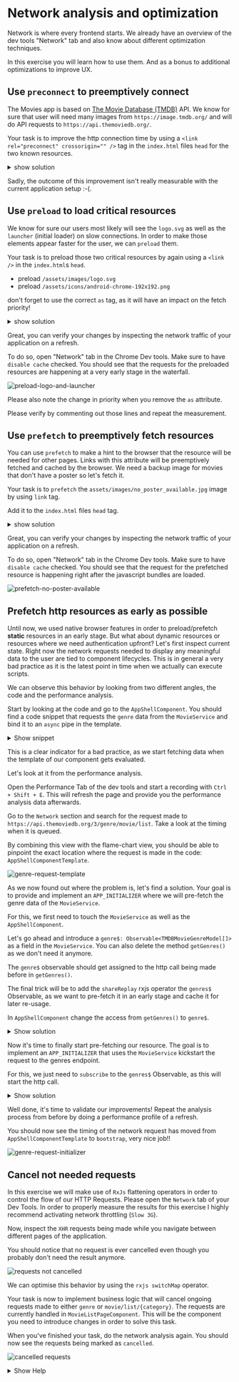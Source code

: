 # Network analysis and optimization

Network is where every frontend starts.
We already have an overview of the dev tools "Network" tab and also know about different optimization
techniques.

In this exercise you will learn how to use them. And as a bonus to additional optimizations to improve UX.

## Use `preconnect` to preemptively connect

The Movies app is based on [The Movie Database (TMDB)](https://www.themoviedb.org/) API.
We know for sure that user will need many images from `https://image.tmdb.org/` and will do API requests to
`https://api.themoviedb.org/`.

Your task is to improve the http connection time by using a `<link rel="preconnect" crossorigin="" />` tag in the `index.html`
files `head` for the two known resources.

<details>
    <summary>show solution</summary>

Go to `index.html` and extend `<head>` tag with following:

```html
<!--index.html-->

<link rel="preconnect" href="https://image.tmdb.org/" crossorigin="" />
<link rel="preconnect" href="https://api.themoviedb.org/" crossorigin="" />
```
</details>

Sadly, the outcome of this improvement isn't really measurable with the current application setup :-(.

## Use `preload` to load critical resources

We know for sure our users most likely will see the `logo.svg` as well as the `launcher` (initial loader) on slow connections.
In order to make those elements appear faster for the user, we can `preload` them.

Your task is to preload those two critical resources by again using a `<link />` in the `index.html`s `head`.

* preload `/assets/images/logo.svg`
* preload `/assets/icons/android-chrome-192x192.png`

don't forget to use the correct `as` tag, as it will have an impact on the fetch priority!

<details>
    <summary>show solution</summary>

Go to `index.html` and extend the `<head>` tag with following:

```html
<!--index.html-->

<link rel="preload" as="image" href="/assets/images/logo.svg" />
<link rel="preload" as="image" href="/assets/icons/android-chrome-192x192.png" />
```
</details>

Great, you can verify your changes by inspecting the network traffic of your application on a refresh.

To do so, open "Network" tab in the Chrome Dev tools. Make sure to have `disable cache` checked.
You should see that the requests for the preloaded resources are happening at a very early stage in the waterfall.

![preload-logo-and-launcher](images/network/preload-logo-and-launcher.png)

Please also note the change in priority when you remove the `as` attribute.

Please verify by commenting out those lines and repeat the measurement.

## Use `prefetch` to preemptively fetch resources

You can use `prefetch` to make a hint to the browser that the resource will be needed for other pages.
Links with this attribute will be preemptively fetched and cached by the browser.
We need a backup image for movies that don't have a poster so let's fetch it.

Your task is to `prefetch` the `assets/images/no_poster_available.jpg` image by
using `link` tag.

Add it to the `index.html` files `head` tag.

<details>
    <summary>show solution</summary>

Go to `index.html` and extend `<head>` tag with following:

```html
<!-- index.html -->

<link rel="prefetch" href="assets/images/no_poster_available.jpg" />
```

</details>

Great, you can verify your changes by inspecting the network traffic of your application on a refresh.

To do so, open "Network" tab in the Chrome Dev tools. Make sure to have `disable cache` checked.
You should see that the request for the prefetched resource is happening right after the javascript bundles are loaded.

![prefetch-no-poster-available](images/network/prefetch-no-poster-available.png)

## Prefetch http resources as early as possible

Until now, we used native browser features in order to preload/prefetch **static** resources in an early stage.
But what about dynamic resources or resources where we need authentication upfront?
Let's first inspect current state.
Right now the network requests needed to display any meaningful data to the user are tied to component lifecycles. 
This is in general a very bad practice as it is the latest point in time when we actually can execute scripts.

We can observe this behavior by looking from two different angles, the code and the performance analysis.

Start by looking at the code and go to the `AppShellComponent`. You should find a code snippet that requests the `genre` data from the 
`MovieService` and bind it to an `async` pipe in the template.

<details>
  <summary>Show snippet</summary>

```ts
// app-shell.component.ts

readonly genres$ = this.movieService.getGenres();
```

```html
<!--app-shell.component.html-->

<a
  [attr.data-uf]="'menu-gen-'+genre.id"
  *ngFor="let genre of genres$ | async;"
  class="navigation--link"
  [routerLink]="['/list', 'genre', genre.id]"
  routerLinkActive="active"
>

```
</details>

This is a clear indicator for a bad practice, as we start fetching data when the template of
our component gets evaluated.

Let's look at it from the performance analysis.

Open the Performance Tab of the dev tools and start a recording with `Ctrl + Shift + E`.
This will refresh the page and provide you the performance analysis data afterwards.

Go to the `Network` section and search for the request made to
`https://api.themoviedb.org/3/genre/movie/list`. Take a look at the timing when it is queued.

By combining this view with the flame-chart view, you should be able to pinpoint the exact 
location where the request is made in the code: `AppShellComponentTemplate`.

![genre-request-template](images/network/genre-request-template.png)

As we now found out where the problem is, let's find a solution.
Your goal is to provide and implement an `APP_INITIALIZER` where we 
will pre-fetch the genre data of the `MovieService`.

For this, we first need to touch the `MovieService` as well as the `AppShellComponent`.

Let's go ahead and introduce a `genre$: Observable<TMDBMovieGenreModel[]>`
as a field in the `MovieService`.
You can also delete the method `getGenres()` as we don't need it anymore.

The `genre$` observable should get assigned to the http call being made before
in `getGenres()`.

The final trick will be to add the `shareReplay` rxjs operator the `genres$` Observable,
as we want to pre-fetch it in an early stage and cache it for later re-usage.

In `AppShellComponent` change the access from `getGenres()` to `genre$`.

<details>
  <summary>Show solution</summary>

```ts
// movie-service.ts

readonly genres$ = this.httpClient
  .get<{ genres: TMDBMovieGenreModel[] }>(
    `${environment.tmdbBaseUrl}/3/genre/movie/list`
  )
  .pipe(
    map(({ genres }) => genres),
    shareReplay({ bufferSize: 1, refCount: true })
  );
```

```ts
// app-shell.component.ts

readonly genres$ = this.movieService.genres$;

```

</details>

Now it's time to finally start pre-fetching our resource.
The goal is to implement an `APP_INITIALIZER` that uses the `MovieService`
kickstart the request to the genres endpoint.

For this, we just need to `subscribe` to the `genres$` Observable, as this will
start the http call.

<details>
  <summary>Show solution</summary>

```ts
// app.module.ts

@NgModule({
  /*other stuff*/
  providers: [
    /*other stuff*/,
    {
      provide: APP_INITIALIZER,
      useFactory: () => {
        const movieService = inject(MovieService);
        return () => {
          // start the http call
          movieService.genres$.subscribe();
        };
      },
      multi: true,
    },
  ]
})
export class AppModule {}
```

</details>


Well done, it's time to validate our improvements!
Repeat the analysis process from before by doing a performance profile of a refresh.

You should now see the timing of the network request has moved from `AppShellComponentTemplate` to
`bootstrap`, very nice job!!

![genre-request-initializer](images/network/genre-request-initializer.png)

## Cancel not needed requests

In this exercise we will make use of `RxJs` flattening operators in order to control the flow of our HTTP Requests.
Please open the `Network` tab of your Dev Tools. In order to properly measure the results for this exercise I highly recommend
activating network throttling (`Slow 3G`).

Now, inspect the `XHR` requests being made while you navigate between different pages of the application.

You should notice that no request is ever cancelled even though you probably don't need the result anymore.

![requests not cancelled](images/network/requests-not-cancelled.png)

We can optimise this behavior by using the `rxjs switchMap` operator.

Your task is now to implement business logic that will cancel ongoing requests made to either `genre` or `movie/list/{category}`.
The requests are currently handled in `MovieListPageComponent`. This will be the component you need to introduce changes in order to solve this task.

When you've finished your task, do the network analysis again. You should now see the requests being marked as `cancelled`. 

![cancelled requests](images/network/cancelled-requests.png)

<details>
  <summary>Show Help</summary>

Introduce a `switchMap` which will automatically unsubscribe the ongoing request when params are changing.

```ts
// movie-list-page.component.ts

this.activatedRoute.params
  .pipe(
    switchMap((params) => {
      if (params['category']) {
        return this.movieService
          .getMovieList(params['category'])
          .pipe(map(({ results }) => results));
      } else {
        return this.movieService.getMoviesByGenre(params['id']);
      }
    })
  )
  .subscribe((movies) => (this.movies = movies));
```

</details>
